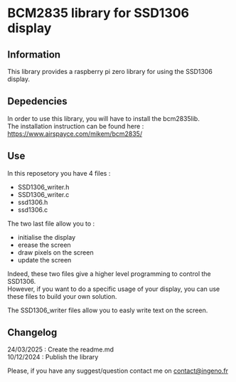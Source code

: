 # BCM2835 library for SSD1306 display
## Information 
This library provides a raspberry pi zero library for using the SSD1306 display.  

## Depedencies
In order to use this library, you will have to install the bcm2835lib.  
The installation instruction can be found here : [https://www.airspayce.com/mikem/bcm2835/
](https://www.airspayce.com/mikem/bcm2835/)  


## Use 
In this reposetory you have 4 files : 
+ SSD1306_writer.h
+ SSD1306_writer.c
+ ssd1306.h
+ ssd1306.c

The two last file allow you to : 
+ initialise the display
+ erease the screen
+ draw pixels on the screen
+ update the screen

Indeed, these two files give a higher level programming to control the SSD1306.  
However, if you want to do a specific usage of your display, you can use these files to build your own solution.  

The SSD1306_writer files allow you to easly write text on the screen.  

## Changelog 

24/03/2025 : Create the readme.md  
10/12/2024 : Publish the library  

Please, if you have any suggest/question contact me on contact@ingeno.fr
